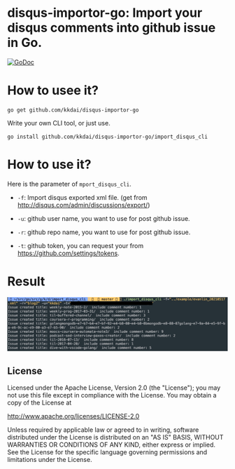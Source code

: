# disqus-importor-go:  Import your disqus comments into github issue in Go.

 [![GoDoc](https://godoc.org/github.com/kkdai/disqus-importor-go?status.svg)](https://godoc.org/github.com/kkdai/disqus-importor-go)  



# How to usee it?

```
go get github.com/kkdai/disqus-importor-go
```

Write your own CLI tool, or just use.

```
go install github.com/kkdai/disqus-importor-go/import_disqus_cli
```

# How to use it?

Here is the parameter of `mport_disqus_cli`.

- `-f`: Import disqus exported xml file. (get from <http://disqus.com/admin/discussions/export/>)

- `-u`: github user name, you want to use for post github issue.

- `-r`: github repo name, you want to use for post github issue.

- `-t`: github token, you can request your from <https://github.com/settings/tokens>.

# Result
![](./img/imported.jpg)


License
---------------

Licensed under the Apache License, Version 2.0 (the "License");
you may not use this file except in compliance with the License.
You may obtain a copy of the License at

http://www.apache.org/licenses/LICENSE-2.0

Unless required by applicable law or agreed to in writing, software
distributed under the License is distributed on an "AS IS" BASIS,
WITHOUT WARRANTIES OR CONDITIONS OF ANY KIND, either express or implied.
See the License for the specific language governing permissions and
limitations under the License.

